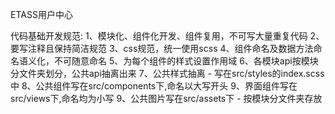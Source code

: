 ETASS用户中心

代码基础开发规范:
1、模块化、组件化开发、组件复用，不可写大量重复代码
2、要写注释且保持简洁规范
3、css规范，统一使用scss
4、组件命名及数据方法命名语义化，不可随意命名
5、为每个组件的样式设置作用域
6、各模块api按模块分文件夹划分，公共api抽离出来
7、公共样式抽离 - 写在src/styles的index.scss中
8、公共组件写在src/components下,命名以大写开头
9、界面组件写在src/views下,命名均为小写
9、公共图片写在src/assets下 - 按模块分文件夹存放